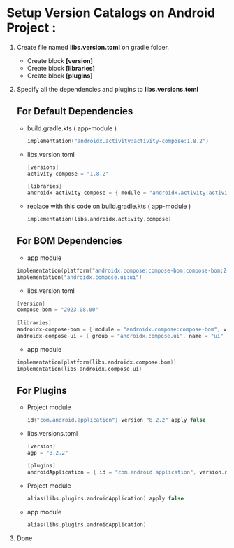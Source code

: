 # Setup Version Catalogs on Android Project : 

1. Create file named **libs.version.toml** on gradle folder.
    - Create block **[version]**
    - Create block **[libraries]**
    - Create block **[plugins]**

2. Specify all the dependencies and plugins to **libs.versions.toml**
   
   ## For Default Dependencies
   - build.gradle.kts ( app-module )
      ```kotlin
     implementation("androidx.activity:activity-compose:1.8.2")
     ```
   - libs.version.toml
      ```kotlin
     [versions]
     activity-compose = "1.8.2"

     [libraries]
     androidx-activity-compose = { module = "androidx.activity:activity-compose", version.ref = "activity-compose" }
     ```
   
   - replace with this code on build.gradle.kts ( app-module )
      ```kotlin
     implementation(libs.androidx.activity.compose)
     ```

   ## For BOM Dependencies

   	- app module
     ```kotlin
     implementation(platform("androidx.compose:compose-bom:compose-bom:2023.08.00"))
     implementation("androidx.compose.ui:ui")
     ```

	- libs.version.toml
  	```kotlin
    [version]
	compose-bom = "2023.08.00"
      
   	[libraries]
   	androidx-compose-bom = { module = "androidx.compose:compose-bom", version.ref = "compose-bom" }
   	androidx-compose-ui = { group = "androidx.compose.ui", name = "ui" }
	```
  
    - app module
    ```kotlin
    implementation(platform(libs.androidx.compose.bom))
    implementation(libs.androidx.compose.ui)
    ```

	## For Plugins

	- Project module
      ```kotlin
      id("com.android.application") version "8.2.2" apply false
      ```

    - libs.versions.toml
	  ```kotlin
      [version]
      agp = "8.2.2"

      [plugins]
      androidApplication = { id = "com.android.application", version.ref = "agp" }
      ```	

    - Project module
  	  ```kotlin
      alias(libs.plugins.androidApplication) apply false
      ```

   - app module
  
     ```kotlin
     alias(libs.plugins.androidApplication)
     ```
      
3. Done